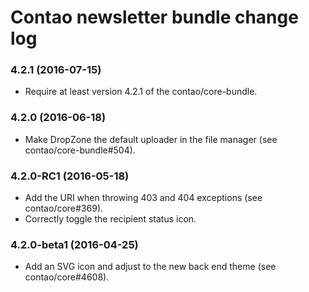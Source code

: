 # Contao newsletter bundle change log

### 4.2.1 (2016-07-15)

 * Require at least version 4.2.1 of the contao/core-bundle.

### 4.2.0 (2016-06-18)

 * Make DropZone the default uploader in the file manager (see contao/core-bundle#504).

### 4.2.0-RC1 (2016-05-18)

 * Add the URI when throwing 403 and 404 exceptions (see contao/core#369).
 * Correctly toggle the recipient status icon.

### 4.2.0-beta1 (2016-04-25)

 * Add an SVG icon and adjust to the new back end theme (see contao/core#4608).
